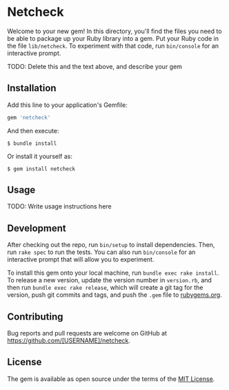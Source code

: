 # Netcheck

Welcome to your new gem! In this directory, you'll find the files you need to be able to package up your Ruby library into a gem. Put your Ruby code in the file `lib/netcheck`. To experiment with that code, run `bin/console` for an interactive prompt.

TODO: Delete this and the text above, and describe your gem

## Installation

Add this line to your application's Gemfile:

```ruby
gem 'netcheck'
```

And then execute:

    $ bundle install

Or install it yourself as:

    $ gem install netcheck

## Usage

TODO: Write usage instructions here

## Development

After checking out the repo, run `bin/setup` to install dependencies. Then, run `rake spec` to run the tests. You can also run `bin/console` for an interactive prompt that will allow you to experiment.

To install this gem onto your local machine, run `bundle exec rake install`. To release a new version, update the version number in `version.rb`, and then run `bundle exec rake release`, which will create a git tag for the version, push git commits and tags, and push the `.gem` file to [rubygems.org](https://rubygems.org).

## Contributing

Bug reports and pull requests are welcome on GitHub at https://github.com/[USERNAME]/netcheck.


## License

The gem is available as open source under the terms of the [MIT License](https://opensource.org/licenses/MIT).
